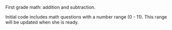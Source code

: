 First grade math: addition and subtraction. 

Initial code includes math questions with a number range (0 - 11). 
This range will be updated when she is ready. 
